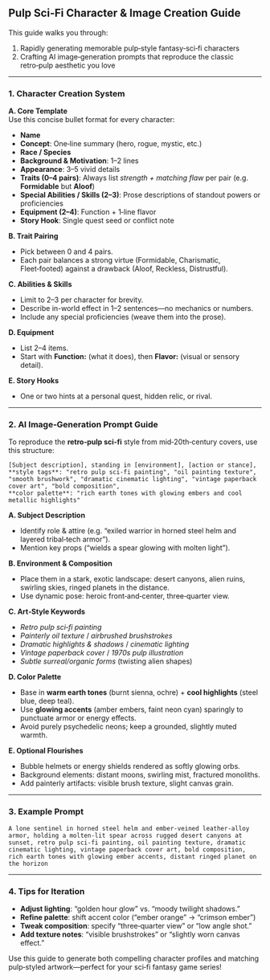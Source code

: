 ## Pulp Sci‑Fi Character & Image Creation Guide

This guide walks you through:

1. Rapidly generating memorable pulp‑style fantasy‑sci‑fi characters
2. Crafting AI image‑generation prompts that reproduce the classic retro‑pulp aesthetic you love

---

### 1. Character Creation System

**A. Core Template**  
Use this concise bullet format for every character:

- **Name**
- **Concept**: One‑line summary (hero, rogue, mystic, etc.)
- **Race / Species**
- **Background & Motivation**: 1–2 lines
- **Appearance**: 3–5 vivid details
- **Traits (0–4 pairs)**: Always list _strength + matching flaw_ per pair (e.g. **Formidable** but **Aloof**)
- **Special Abilities / Skills (2–3)**: Prose descriptions of standout powers or proficiencies
- **Equipment (2–4)**: Function + 1‑line flavor
- **Story Hook**: Single quest seed or conflict note

**B. Trait Pairing**

- Pick between 0 and 4 pairs.
- Each pair balances a strong virtue (Formidable, Charismatic, Fleet‑footed) against a drawback (Aloof, Reckless, Distrustful).

**C. Abilities & Skills**

- Limit to 2–3 per character for brevity.
- Describe in-world effect in 1–2 sentences—no mechanics or numbers.
- Include any special proficiencies (weave them into the prose).

**D. Equipment**

- List 2–4 items.
- Start with **Function:** (what it does), then **Flavor:** (visual or sensory detail).

**E. Story Hooks**

- One or two hints at a personal quest, hidden relic, or rival.

---

### 2. AI Image‑Generation Prompt Guide

To reproduce the **retro‑pulp sci‑fi** style from mid‑20th‑century covers, use this structure:

```text
[Subject description], standing in [environment], [action or stance],
**style tags**: "retro pulp sci‑fi painting", "oil painting texture", "smooth brushwork", "dramatic cinematic lighting", "vintage paperback cover art", "bold composition",
**color palette**: "rich earth tones with glowing embers and cool metallic highlights"
```

**A. Subject Description**

- Identify role & attire (e.g. “exiled warrior in horned steel helm and layered tribal‑tech armor”).
- Mention key props (“wields a spear glowing with molten light”).

**B. Environment & Composition**

- Place them in a stark, exotic landscape: desert canyons, alien ruins, swirling skies, ringed planets in the distance.
- Use dynamic pose: heroic front‑and‑center, three‑quarter view.

**C. Art‑Style Keywords**

- _Retro pulp sci‑fi painting_
- _Painterly oil texture_ / _airbrushed brushstrokes_
- _Dramatic highlights & shadows_ / _cinematic lighting_
- _Vintage paperback cover_ / _1970s pulp illustration_
- _Subtle surreal/organic forms_ (twisting alien shapes)

**D. Color Palette**

- Base in **warm earth tones** (burnt sienna, ochre) + **cool highlights** (steel blue, deep teal).
- Use **glowing accents** (amber embers, faint neon cyan) sparingly to punctuate armor or energy effects.
- Avoid purely psychedelic neons; keep a grounded, slightly muted warmth.

**E. Optional Flourishes**

- Bubble helmets or energy shields rendered as softly glowing orbs.
- Background elements: distant moons, swirling mist, fractured monoliths.
- Add painterly artifacts: visible brush texture, slight canvas grain.

---

### 3. Example Prompt

```text
A lone sentinel in horned steel helm and ember‑veined leather‑alloy armor, holding a molten‑lit spear across rugged desert canyons at sunset, retro pulp sci‑fi painting, oil painting texture, dramatic cinematic lighting, vintage paperback cover art, bold composition, rich earth tones with glowing ember accents, distant ringed planet on the horizon
```

---

### 4. Tips for Iteration

- **Adjust lighting**: “golden hour glow” vs. “moody twilight shadows.”
- **Refine palette**: shift accent color (“ember orange” → “crimson ember”)
- **Tweak composition**: specify “three‑quarter view” or “low angle shot.”
- **Add texture notes**: “visible brushstrokes” or “slightly worn canvas effect.”

Use this guide to generate both compelling character profiles and matching pulp‑styled artwork—perfect for your sci‑fi fantasy game series!
